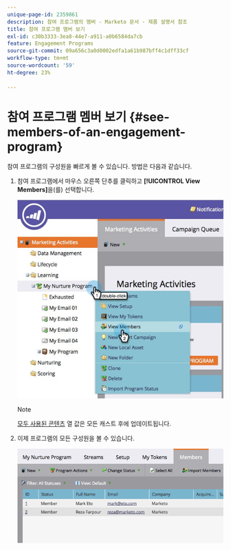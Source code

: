 ```yaml
---
unique-page-id: 2359861
description: 참여 프로그램의 멤버 - Marketo 문서 - 제품 설명서 참조
title: 참여 프로그램 멤버 보기
exl-id: c30b3333-3ea8-44e7-a911-a0b6584da7cb
feature: Engagement Programs
source-git-commit: 09a656c3a0d0002edfa1a61b987bff4c1dff33cf
workflow-type: tm+mt
source-wordcount: '59'
ht-degree: 23%

---
```


# 참여 프로그램 멤버 보기 {#see-members-of-an-engagement-program}

참여 프로그램의 구성원을 빠르게 볼 수 있습니다. 방법은 다음과 같습니다.

1. 참여 프로그램에서 마우스 오른쪽 단추를 클릭하고 **[!UICONTROL View Members]**&#x200B;을(를) 선택합니다.

   ![](assets/membersofengagement.jpg)

   >[!NOTE]
   >
   >[모두 사용된 콘텐츠](/help/marketo/product-docs/email-marketing/drip-nurturing/creating-an-engagement-program/understanding-engagement-programs.md) 열 값은 모든 캐스트 후에 업데이트됩니다.

1. 이제 프로그램의 모든 구성원을 볼 수 있습니다.

   ![](assets/image2014-9-15-17-3a17-3a26.png)
